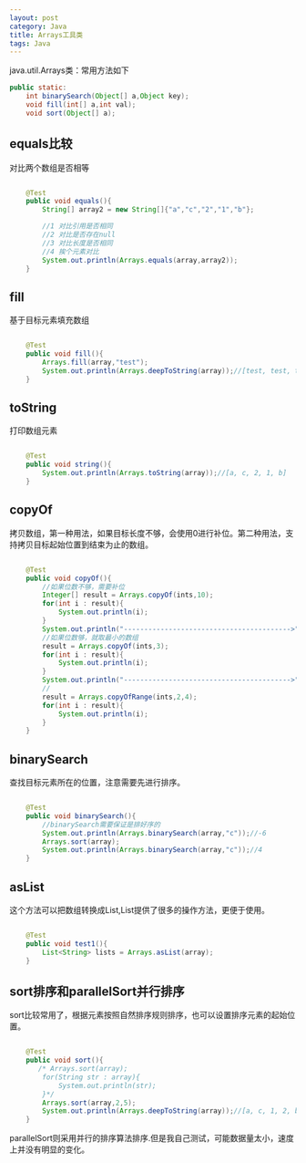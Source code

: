 ```yaml
---
layout: post
category: Java
title: Arrays工具类
tags: Java
---
```


java.util.Arrays类：常用方法如下

```java
public static:
    int binarySearch(Object[] a,Object key); 
    void fill(int[] a,int val);
    void sort(Object[] a);
```

## equals比较
对比两个数组是否相等
```java

    @Test
    public void equals(){
        String[] array2 = new String[]{"a","c","2","1","b"};

        //1 对比引用是否相同
        //2 对比是否存在null
        //3 对比长度是否相同
        //4 挨个元素对比
        System.out.println(Arrays.equals(array,array2));
    }
```

## fill
基于目标元素填充数组
```java

    @Test
    public void fill(){
        Arrays.fill(array,"test");
        System.out.println(Arrays.deepToString(array));//[test, test, test, test, test]
    }
```

## toString
打印数组元素
```java

    @Test
    public void string(){
        System.out.println(Arrays.toString(array));//[a, c, 2, 1, b]
    }
```

## copyOf
拷贝数组，第一种用法，如果目标长度不够，会使用0进行补位。第二种用法，支持拷贝目标起始位置到结束为止的数组。
```java

    @Test
    public void copyOf(){
        //如果位数不够，需要补位
        Integer[] result = Arrays.copyOf(ints,10);
        for(int i : result){
            System.out.println(i);
        }
        System.out.println("----------------------------------------->");
        //如果位数够，就取最小的数组
        result = Arrays.copyOf(ints,3);
        for(int i : result){
            System.out.println(i);
        }
        System.out.println("----------------------------------------->");
        //
        result = Arrays.copyOfRange(ints,2,4);
        for(int i : result){
            System.out.println(i);
        }
    }
```

## binarySearch
查找目标元素所在的位置，注意需要先进行排序。
```java

    @Test
    public void binarySearch(){
        //binarySearch需要保证是排好序的
        System.out.println(Arrays.binarySearch(array,"c"));//-6
        Arrays.sort(array);
        System.out.println(Arrays.binarySearch(array,"c"));//4
    }
```
    
## asList
这个方法可以把数组转换成List,List提供了很多的操作方法，更便于使用。
```java

    @Test
    public void test1(){
        List<String> lists = Arrays.asList(array);
    }
```

## sort排序和parallelSort并行排序
sort比较常用了，根据元素按照自然排序规则排序，也可以设置排序元素的起始位置。
```java

    @Test
    public void sort(){
       /* Arrays.sort(array);
        for(String str : array){
            System.out.println(str);
        }*/
        Arrays.sort(array,2,5);
        System.out.println(Arrays.deepToString(array));//[a, c, 1, 2, b]
    }
```

parallelSort则采用并行的排序算法排序.但是我自己测试，可能数据量太小，速度上并没有明显的变化。
